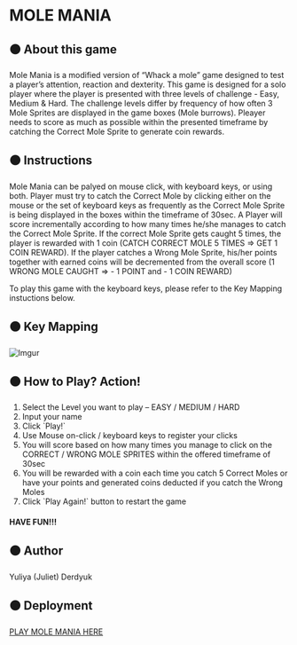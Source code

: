 # MOLE MANIA

## &#128992; **About this game**

Mole Mania is a modified version of “Whack a mole” game designed to test a player’s attention, reaction and dexterity. This game is designed for a solo player where the player is presented with three levels of challenge - Easy, Medium & Hard. The challenge levels differ by frequency of how often 3 Mole Sprites are displayed in the game boxes (Mole burrows). Pleayer needs to score as much as possible within the presented timeframe by catching the Correct Mole Sprite to generate coin rewards.

## &#128992; **Instructions**

Mole Mania can be palyed on mouse click, with keyboard keys, or using both.
Player must try to catch the Correct Mole by clicking either on the mouse or the set of keyboard keys as frequently as the Correct Mole Sprite is being displayed in the boxes within the timeframe of 30sec. A Player will score incrementally according to how many times he/she manages to catch the Correct Mole Sprite. If the correct Mole Sprite gets caught 5 times, the player is rewarded with 1 coin (CATCH CORRECT MOLE 5 TIMES => GET 1 COIN REWARD). If the player catches a Wrong Mole Sprite, his/her points together with earned coins will be decremented from the overall score (1 WRONG MOLE CAUGHT => - 1 POINT and - 1 COIN REWARD)

To play this game with the keyboard keys, please refer to the Key Mapping instuctions below.

## &#128992; **Key Mapping**

![Imgur](https://i.imgur.com/fLE4GMA.png)

## &#128992; **How to Play? Action!**

<ol> 
<li> Select the Level you want to play – EASY / MEDIUM / HARD</li> 
<li> Input your name </li>
<li> Click `Play!` </li>
<li> Use Mouse on-click / keyboard keys to register your clicks</li>
<li> You will score based on how many times you manage to click on the CORRECT / WRONG MOLE SPRITES within the offered timeframe of 30sec </li>
<li>You will be rewarded with a coin each time you catch 5 Correct Moles or have your points and generated coins deducted if you catch the Wrong Moles</li>
<li>Click `Play Again!` button to restart the game</li>
</ol>

#### HAVE FUN!!!

## &#128992; Author

Yuliya (Juliet) Derdyuk

## &#128992; Deployment

[PLAY MOLE MANIA HERE](https://mole-mania-game-juld1forprojects.vercel.app/)
